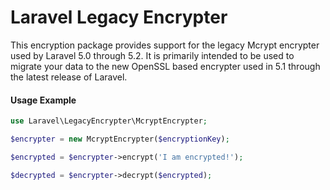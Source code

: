 # Laravel Legacy Encrypter

This encryption package provides support for the legacy Mcrypt encrypter used by Laravel 5.0 through 5.2. It is primarily intended to be used to migrate your data to the new OpenSSL based encrypter used in 5.1 through the latest release of Laravel.

#### Usage Example

```php
use Laravel\LegacyEncrypter\McryptEncrypter;

$encrypter = new McryptEncrypter($encryptionKey);

$encrypted = $encrypter->encrypt('I am encrypted!');

$decrypted = $encrypter->decrypt($encrypted);
```
